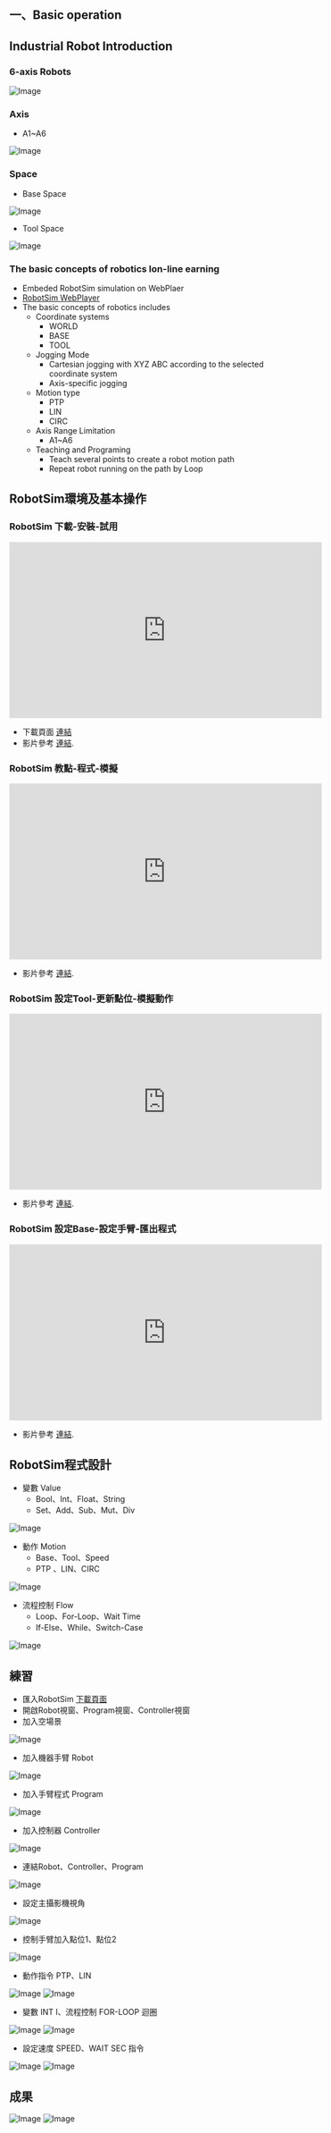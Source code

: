 ## 一、Basic operation

## Industrial Robot Introduction

### 6-axis Robots
![Image](../img/RobotSystem.jpg)

### Axis
- A1~A6 

![Image](../img/RobotAxis.jpg)

### Space
- Base Space

![Image](../img/RobotCoordinateSystem.jpg)

- Tool Space

![Image](../img/Tool.jpg) 

### The basic concepts of robotics lon-line earning 
- Embeded RobotSim simulation on WebPlaer
-   [RobotSim WebPlayer](http://www.wtech.com.tw/robotsim)
- The basic concepts of robotics includes
	- Coordinate systems
		- WORLD
		- BASE
		- TOOL    
	- Jogging Mode
		- Cartesian jogging with XYZ ABC according to the selected coordinate system
		- Axis-specific jogging
	- Motion type
		- PTP
		- LIN
		- CIRC
	- Axis Range Limitation
		- A1~A6
	- Teaching and Programing
		- Teach several points to create a robot motion path
		- Repeat  robot running on the path by Loop 

## RobotSim環境及基本操作

### RobotSim 下載-安裝-試用
<iframe width="560" height="315" src="https://www.youtube.com/embed/xv4v_fOwAC0" frameborder="0" allow="accelerometer; autoplay; encrypted-media; gyroscope; picture-in-picture" allowfullscreen></iframe>

- 下載頁面 [連結](http://www.wtech.com.tw/download)
- 影片參考 [連結](https://www.youtube.com/watch?v=xv4v_fOwAC0&index=20&list=PLYLTPJkULAAZZuNW2s2tX-KWQOus7sAAo).

### RobotSim 教點-程式-模擬
<iframe width="560" height="315" src="https://www.youtube.com/embed/4Gk7K88B10c" frameborder="0" allow="accelerometer; autoplay; encrypted-media; gyroscope; picture-in-picture" allowfullscreen></iframe>

- 影片參考 [連結](https://www.youtube.com/watch?v=4Gk7K88B10c&index=21&list=PLYLTPJkULAAZZuNW2s2tX-KWQOus7sAAo).

### RobotSim 設定Tool-更新點位-模擬動作
<iframe width="560" height="315" src="https://www.youtube.com/embed/NLA6A_qWDgs" frameborder="0" allow="accelerometer; autoplay; encrypted-media; gyroscope; picture-in-picture" allowfullscreen></iframe>

- 影片參考 [連結](https://www.youtube.com/watch?v=NLA6A_qWDgs&index=22&list=PLYLTPJkULAAZZuNW2s2tX-KWQOus7sAAo).

### RobotSim 設定Base-設定手臂-匯出程式
<iframe width="560" height="315" src="https://www.youtube.com/embed/izkk5MW-FeY" frameborder="0" allow="accelerometer; autoplay; encrypted-media; gyroscope; picture-in-picture" allowfullscreen></iframe>

- 影片參考 [連結](https://www.youtube.com/watch?v=izkk5MW-FeY&index=23&list=PLYLTPJkULAAZZuNW2s2tX-KWQOus7sAAo).

## RobotSim程式設計
- 變數 Value
  - Bool、Int、Float、String
  - Set、Add、Sub、Mut、Div

![Image](../img/Value.png) 
- 動作 Motion
  - Base、Tool、Speed
  - PTP 、LIN、CIRC

![Image](../img/Motion.png) 
- 流程控制 Flow
  - Loop、For-Loop、Wait Time
  - If-Else、While、Switch-Case

![Image](../img/Flow.png)

## 練習
- 匯入RobotSim [下載頁面](http://www.wtech.com.tw/download)
- 開啟Robot視窗、Program視窗、Controller視窗
- 加入空場景

![Image](../img/EmptyRobotSimScene.png)
- 加入機器手臂 Robot

![Image](../img/AddRobot.png)
- 加入手臂程式 Program

![Image](../img/AddProgram.png)
- 加入控制器 Controller

![Image](../img/AddController.png)
- 連結Robot、Controller、Program

![Image](../img/LinkProgramRobot.png)
- 設定主攝影機視角

![Image](../img/MainCamera.png)
- 控制手臂加入點位1、點位2

![Image](../img/AddPoint.png)
- 動作指令 PTP、LIN

![Image](../img/AddPTP.png)
![Image](../img/AddP1.png)
- 變數 INT I、流程控制 FOR-LOOP 迴圈

![Image](../img/AddINTI.png)
![Image](../img/AddFORLOOP.png)
- 設定速度 SPEED、WAIT SEC 指令

![Image](../img/AddSPEED.png)
![Image](../img/AddWAITSEC.png)

## 成果
![Image](../img/Week1Program.png)
![Image](../img/Week1DEMO.gif)

<!--stackedit_data:
eyJoaXN0b3J5IjpbLTk5MTE4NTEyNCwxNjI2OTk0MDU2LDEwMD
E4ODYzNDcsMzY3ODA1NTg4LC01NDc1NjYzNDQsNTA3Njc2MDA5
LC0xMTMyNzEwOTYsMzA0NDgxNDExLDY1Mjg4NzgzMiw4MjM1ND
c3MzgsLTE0OTE2MTM1NjUsMTAzMjU3OTUzOSwxODA5NDgzNzcs
LTEzMjg1MjY1OTgsLTE3NzcxOTc3OTQsLTE4ODIyNjk1NTIsOD
QwMDU4OTksLTE1MzU0OTU2NjUsLTIwMTkzNTM1NTQsLTEzNzEx
NjUwMThdfQ==
-->